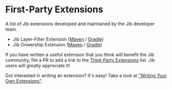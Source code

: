 # First-Party Extensions

A list of Jib extensions developed and maintained by the Jib developer team.

- Jib Layer-Filter Extension ([Maven](jib-layer-filter-extension-maven) / [Gradle](jib-layer-filter-extension-gradle))
- Jib Onwership Extension ([Maven](jib-ownership-extension-maven) / [Gradle](jib-ownership-extension-gradle))

If you have written a useful extension that you think will benefit the Jib community, file a PR to add a link to the [Third-Party Extensions](../third-party/) list. Jib users will greatly appreciate it!

Got interested in writing an extension? It's easy! Take a look at ["Writing Your Own Extensions"](../README.md#writing-your-own-extensions).
